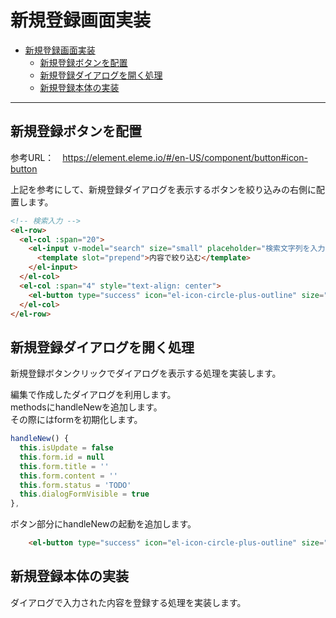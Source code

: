 # 新規登録画面実装
- [新規登録画面実装](#新規登録画面実装)
  - [新規登録ボタンを配置](#新規登録ボタンを配置)
  - [新規登録ダイアログを開く処理](#新規登録ダイアログを開く処理)
  - [新規登録本体の実装](#新規登録本体の実装)

---

## 新規登録ボタンを配置

参考URL：　https://element.eleme.io/#/en-US/component/button#icon-button

上記を参考にして、新規登録ダイアログを表示するボタンを絞り込みの右側に配置します。

```html
<!-- 検索入力 -->
<el-row>
  <el-col :span="20">
    <el-input v-model="search" size="small" placeholder="検索文字列を入力">
      <template slot="prepend">内容で絞り込む</template>
    </el-input>
  </el-col>
  <el-col :span="4" style="text-align: center">
    <el-button type="success" icon="el-icon-circle-plus-outline" size="small">新規登録</el-button>
  </el-col>
</el-row>
```

## 新規登録ダイアログを開く処理
新規登録ボタンクリックでダイアログを表示する処理を実装します。

編集で作成したダイアログを利用します。<br/>
methodsにhandleNewを追加します。<br/>
その際にはformを初期化します。

```JavaScript
handleNew() {
  this.isUpdate = false
  this.form.id = null
  this.form.title = ''
  this.form.content = ''
  this.form.status = 'TODO'
  this.dialogFormVisible = true
},
```

ボタン部分にhandleNewの起動を追加します。

```html
    <el-button type="success" icon="el-icon-circle-plus-outline" size="small" @click="handleNew()">新規登録</el-button>
```

## 新規登録本体の実装
ダイアログで入力された内容を登録する処理を実装します。

